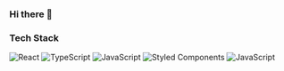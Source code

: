 ### Hi there 👋

  <div align=left>
	<h3>Tech Stack</h3>
	
  ![React](https://img.shields.io/badge/React-rgba(0,0,0,0)?style=flat-square&logo=React&logoColor=61DAFB)
  ![TypeScript](https://img.shields.io/badge/TypeScript-rgba(0,0,0,0)?style=flat-square&logo=TypeScript&logoColor=3178C6)
  ![JavaScript](https://img.shields.io/badge/JavaScript-rgba(0,0,0,0)?style=flat-square&logo=JavaScript&logoColor=F7DF1E)
  ![Styled Components](https://img.shields.io/badge/Styled%20Components-rgba(0,0,0,0)?style=flat-square&logo=Styled%20Components&logoColor=DB7093)
  ![JavaScript](https://img.shields.io/badge/HTML5-rgba(0,0,0,0)?style=flat-square&logo=HTML5&logoColor=E34F26)
	
  </div>

